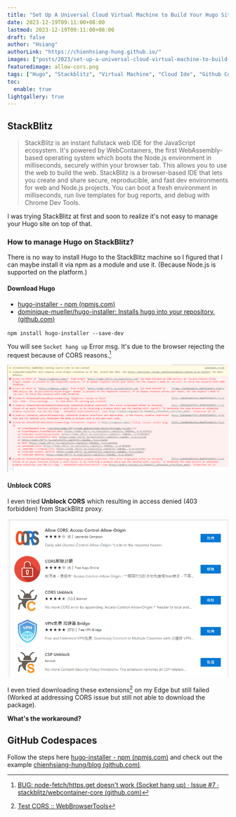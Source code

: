 ```yaml
---
title: "Set Up A Universal Cloud Virtual Machine to Build Your Hugo Site"
date: 2023-12-19T09:11:00+08:00
lastmod: 2023-12-19T09:11:00+08:00
draft: false
author: "Hsiang"
authorLink: "https://chienhsiang-hung.github.io/"
images: ["posts/2023/set-up-a-universal-cloud-virtual-machine-to-build-your-hugo-site/allow-cors.png"]
featuredimage: allow-cors.png
tags: ["Hugo", "Stackblitz", "Virtual Machine", "Cloud Ide", "Github Codespaces"]
toc:
  enable: true
lightgallery: true
---
```

## StackBlitz
> StackBlitz is an instant fullstack web IDE for the JavaScript ecosystem. It's powered by WebContainers, the first WebAssembly-based operating system which boots the Node.js environment in milliseconds, securely within your browser tab. This allows you to use the web to build the web. StackBlitz is a browser-based IDE that lets you create and share secure, reproducible, and fast dev environments for web and Node.js projects. You can boot a fresh environment in milliseconds, run live templates for bug reports, and debug with Chrome Dev Tools.

I was trying StackBlitz at first and soon to realize it's not easy to manage your Hugo site on top of that.

### How to manage Hugo on StackBlitz?
There is no way to install Hugo to the StackBlitz machine so I figured that I can maybe install it via npm as a module and use it. (Because Node.js is supported on the platform.)

#### Download Hugo
- [hugo-installer - npm (npmjs.com)](https://www.npmjs.com/package/hugo-installer)
- [dominique-mueller/hugo-installer: Installs hugo into your repository. (github.com)](https://github.com/dominique-mueller/hugo-installer/tree/develop?tab=readme-ov-file)

`npm install hugo-installer --save-dev`

You will see `Socket hang up` Error msg. It's due to the browser rejecting the request because of CORS reasons.[^Socket-hang-up]

[^Socket-hang-up]: [BUG: node-fetch/https.get doesn't work (Socket hang up) · Issue #7 · stackblitz/webcontainer-core (github.com)](https://github.com/stackblitz/webcontainer-core/issues/7)

![browser rejecting the request because of CORS reasons](CORS-reasons.png "browser rejecting the request because of CORS reasons")

#### Unblock CORS
I even tried **Unblock CORS** which resulting in access denied (403 forbidden) from StackBlitz proxy.

![allow-cors.png](allow-cors.png "Allow CORS Extensions")

I even tried downloading these extensions[^WebBrowserTools] on my Edge but still failed (Worked at addressing CORS issue but still not able to download the package).

[^WebBrowserTools]: [Test CORS :: WebBrowserTools](https://webbrowsertools.com/test-cors/)

**What's the workaround?**
## GitHub Codespaces
Follow the steps here [hugo-installer - npm (npmjs.com)](https://www.npmjs.com/package/hugo-installer) and check out the example [chienhsiang-hung/blog (github.com)](https://github.com/chienhsiang-hung/blog).